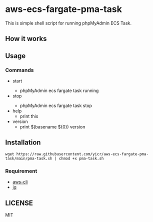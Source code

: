 # aws-ecs-fargate-pma-task

This is simple shell script for running phpMyAdmin ECS Task.

## How it works

## Usage

### Commands

- start <cluster>
  - phpMyAdmin ecs fargate task running 
- stop <cluster>
  - phpMyAdmin ecs fargate task stop
- help
  - print this
- version
  - print $(basename ${0}) version

## Installation

```shell
wget https://raw.githubusercontent.com/yicr/aws-ecs-fargate-pma-task/main/pma-task.sh | chmod +x pma-task.sh
```

### Requirement
- [aws-cli](https://github.com/aws/aws-cli)
- [jq](https://github.com/stedolan/jq)

## LICENSE
MIT

